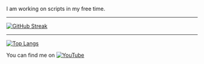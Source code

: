 I am working on scripts in my free time.

---

[![GitHub Streak](http://github-readme-streak-stats.herokuapp.com?user=Ven0m0&date_format=j%20M%5B%20Y%5D)](https://git.io/streak-stats)

---

[![Top Langs](https://github-readme-stats.vercel.app/api/top-langs/?username=Ven0m0)](https://github.com/anuraghazra/github-readme-stats)

You can find me on [![YouTube][1.2]][1]

<!-- Icons -->

[1.2]: https://imgur.com/jnilOpb

<!-- Links to your social media accounts -->

[1]: https://www.youtube.com/channel/UCgRZ6y1F3uDF9UR3LFRgFXg
